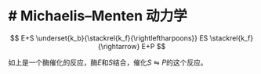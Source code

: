 # # Michaelis–Menten 动力学


$$
E+S
\underset{k_b}{\stackrel{k_f}{\rightleftharpoons}}
ES
\stackrel{k_f}{\rightarrow}
E+P
$$

如上是一个酶催化的反应，酶$E$和$S$结合，催化$S\leftrightharpoons P$的这个反应。